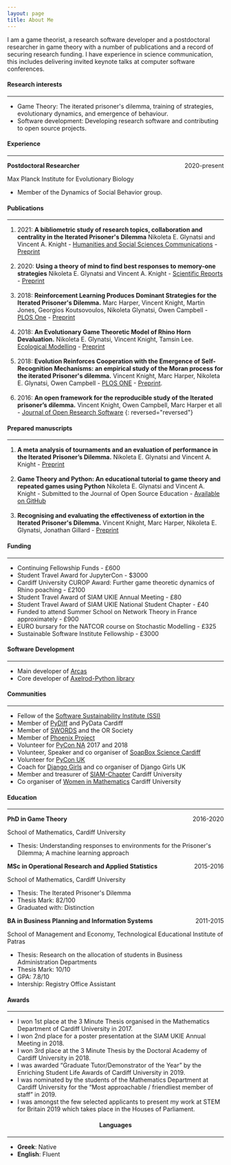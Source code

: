 ```yaml
---
layout: page
title: About Me
---
```


<!-- <h4>Greetings</h4>
I am a postgraduate research student at the school of Mathematics,
Cardiff University, an active fellow of the <a href="https://www.software.ac.uk/">
Software Sustainability Institute (SSI)</a> and part of the <a href="http://www.cardiff.ac.uk/phoenix-project">
Phoenix Project</a>, Cardiff University. -->

I am a game theorist, a research software developer and a postdoctoral researcher
in game theory with a number of publications and a record of securing research
funding. I have experience in science communication, this includes delivering
invited keynote talks at computer software conferences.

<h4>Research interests</h4>
<hr>
<ul>
  <li>Game Theory: The iterated prisoner's dilemma, training of strategies,
evolutionary dynamics, and emergence of behaviour. </li> 
 <li>Software development: Developing research software and contributing to open
source projects. </li>
</ul>

<h4> Experience </h4>
<hr>
<p>
    <span> <b>Postdoctoral Researcher </b> </span>
    <span style="float:right;">2020-present</span>
    <div class="clearix"></div>
</p>

Max Planck Institute for Evolutionary Biology

- Member of the Dynamics of Social Behavior group.


<h4>Publications</h4>
<hr>

1. 2021: **A bibliometric study of research topics, collaboration and centrality in the Iterated Prisoner's Dilemma** Nikoleta E. Glynatsi and Vincent A. Knight - [Humanities and Social Sciences Communications](https://www.nature.com/articles/s41599-021-00718-9) - [Preprint](https://arxiv.org/abs/1911.06128)
<br><br/>
2. 2020: **Using a theory of mind to find best responses to memory-one strategies** Nikoleta E. Glynatsi and Vincent A. Knight - [Scientific Reports](https://www.nature.com/articles/s41598-020-74181-y) - [Preprint](https://arxiv.org/abs/1911.12112)
<br><br/>
3. 2018: **Reinforcement Learning Produces Dominant Strategies for the Iterated Prisoner's Dilemma.** Marc Harper, Vincent Knight, Martin Jones, Georgios Koutsovoulos, Nikoleta Glynatsi, Owen Campbell - [PLOS One](https://journals.plos.org/plosone/article?id=10.1371/journal.pone.0188046) -
[Preprint](https://arxiv.org/abs/1707.06307)
<br><br/>
2. 2018: **An Evolutionary Game Theoretic Model of Rhino Horn Devaluation.** Nikoleta E. Glynatsi, Vincent Knight, Tamsin Lee. [Ecological Modelling](https://www.sciencedirect.com/science/article/pii/S0304380018303260) -
[Preprint](https://arxiv.org/abs/1712.07640)
<br><br/>
3. 2018: **Evolution Reinforces Cooperation with the Emergence of Self-Recognition Mechanisms: an empirical study of the Moran process for the iterated Prisoner's dilemma.** Vincent Knight, Marc Harper, Nikoleta E. Glynatsi, Owen Campbell - [PLOS ONE](https://journals.plos.org/plosone/article/comments?id=10.1371/journal.pone.0204981) -
[Preprint](https://arxiv.org/abs/1707.06920).
<br><br/>
4. 2016: **An open framework for the reproducible study of the Iterated prisoner’s dilemma.**
Vincent Knight, Owen Campbell, Marc Harper et all -  [Journal of Open Research Software](https://openresearchsoftware.metajnl.com/articles/10.5334/jors.125/)
{: reversed="reversed"}

<h4>Prepared manuscripts</h4>
<hr>

1. **A meta analysis of tournaments and an evaluation of
performance in the Iterated Prisoner’s Dilemma.** Nikoleta E. Glynatsi and Vincent A. Knight -
[Preprint](https://arxiv.org/abs/2001.05911)
<br><br/>
1. **Game Theory and Python: An educational tutorial to game
theory and repeated games using Python** Nikoleta E. Glynatsi and Vincent A. Knight -
Submitted to the Journal of Open Source Education - [Available on GitHub](https://github.com/Nikoleta-v3/Game-Theory-and-Python)
<br><br/>
1. **Recognising and evaluating the effectiveness of extortion in
the Iterated Prisoner's Dilemma.** Vincent Knight, Marc Harper, Nikoleta E. Glynatsi, Jonathan Gillard -
[Preprint](https://arxiv.org/abs/1904.00973)


<h4>Funding</h4>
<hr>

- Continuing Fellowship Funds - £600 
- Student Travel Award for JupyterCon - $3000
- Cardiff University CUROP Award: Further game theoretic dynamics of Rhino poaching - £2100
- Student Travel Award of SIAM UKIE Annual Meeting - £80
- Student Travel Award of SIAM UKIE National Student Chapter - £40
- Funded to attend Summer School on Network Theory in France approximately - £900
- EURO bursary for the NATCOR course on Stochastic Modelling - £325
- Sustainable Software Institute Fellowship - £3000

<h4>Software Development</h4>
<hr>

- Main developer of [Arcas](https://github.com/ArcasProject/Arcas)
- Core developer of [Axelrod-Python library](https://github.com/Axelrod-Python)

<h4>Communities</h4>
<hr>

- Fellow of the [Software Sustainability Institute (SSI)](https://www.software.ac.uk/)
- Member of [PyDiff](http://www.pydiff.wales/) and PyData Cardiff
- Member of [SWORDS](http://www.theorsociety.com/Pages/Regional/swords.aspx) and the OR Society
- Member of [Phoenix Project](http://www.cardiff.ac.uk/phoenix-project)
- Volunteer for [PyCon NA](https://na.pycon.org/en/) 2017 and 2018
- Volunteer, Speaker and co organiser of [SoapBox Science Cardiff](http://soapboxscience.org/)
- Volunteer for [PyCon UK](http://2017.pyconuk.org/)
- Coach for [Django Girls](https://djangogirls.org/) and co organiser of Django Girls UK
- Member and treasurer of [SIAM-Chapter](https://www.siam.org/Students-Education/Student-Chapters) Cardiff University
- Co organiser of [Women in Mathematics](https://twitter.com/WiMCardiff) Cardiff University


<h4>Education</h4>
<hr>
<p>
    <span> <b>PhD in Game Theory </b> </span>
    <span style="float:right;">2016-2020</span>
    <div class="clearix"></div>
</p>

School of Mathematics, Cardiff University

- Thesis: Understanding responses to
environments for the Prisoner's Dilemma; A machine learning approach 

<p>
    <span> <b>MSc in Operational Research and Applied Statistics </b> </span>
    <span style="float:right;">2015-2016</span>
    <div class="clearix"></div>
</p>


School of Mathematics, Cardiff University

- Thesis: The Iterated Prisoner's Dilemma
- Thesis Mark: 82/100
- Graduated with: Distinction

<p>
    <span> <b>BA in Business Planning and Information Systems</b> </span>
    <span style="float:right;">2011-2015</span>
    <div class="clearix"></div>
</p>


School of Management and Economy, Technological Educational Institute of Patras

- Thesis: Research on the allocation of students in Business Administration Departments
- Thesis Mark: 10/10
- GPA: 7.8/10
- Intership: Registry Office Assistant


<h4>Awards</h4>
<hr>

<ul>
<li> I won 1st place at the 3 Minute Thesis organised in the Mathematics Department of Cardiff University in 2017. </li>
<li> I won 2nd place for a poster presentation at the SIAM UKIE Annual Meeting in 2018. </li>
<li> I won 3rd place at the 3 Minute Thesis by the Doctoral Academy of Cardiff University
in 2018. </li>
<li> I was awarded “Graduate Tutor/Demonstrator of the Year” by the Enriching Student Life Awards of Cardiff University in 2019. </li>
<li> I was nominated by the students of the Mathematics Department at Cardiff University for the “Most approachable / friendliest member of staff” in 2019. </li>
<li> I was amongst the few selected applicants to present my work at STEM for Britain 2019 which takes place in the Houses of Parliament. </li>
</ul>

<h4 align="center">Languages</h4>
<hr>

- **Greek**: Native
- **English**: Fluent